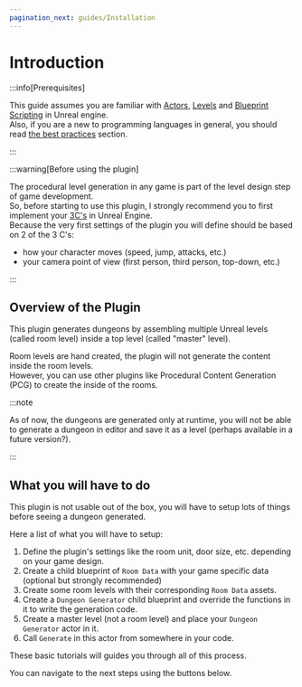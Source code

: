 ```yaml
---
pagination_next: guides/Installation
---
```


# Introduction

:::info[Prerequisites]

This guide assumes you are familiar with [Actors](https://dev.epicgames.com/documentation/en-us/unreal-engine/actors-and-geometry-in-unreal-engine), [Levels](https://dev.epicgames.com/documentation/en-us/unreal-engine/levels-in-unreal-engine) and [Blueprint Scripting](https://dev.epicgames.com/documentation/en-us/unreal-engine/blueprints-visual-scripting-in-unreal-engine)  in Unreal engine.\
Also, if you are a new to programming languages in general, you should read [the best practices](Best-Practices) section.

:::

:::warning[Before using the plugin]

The procedural level generation in any game is part of the level design step of game development.\
So, before starting to use this plugin, I strongly recommend you to first implement your [3C's](BestPractices/Workflows/3Cs.md) in Unreal Engine.\
Because the very first settings of the plugin you will define should be based on 2 of the 3 C's:

- how your character moves (speed, jump, attacks, etc.)
- your camera point of view (first person, third person, top-down, etc.)

:::

## Overview of the Plugin

This plugin generates dungeons by assembling multiple Unreal levels (called room level) inside a top level (called "master" level).

Room levels are hand created, the plugin will not generate the content inside the room levels.\
However, you can use other plugins like Procedural Content Generation (PCG) to create the inside of the rooms.

:::note

As of now, the dungeons are generated only at runtime, you will not be able to generate a dungeon in editor and save it as a level (perhaps available in a future version?).

:::

## What you will have to do

This plugin is not usable out of the box, you will have to setup lots of things before seeing a dungeon generated.

Here a list of what you will have to setup:

1. Define the plugin's settings like the room unit, door size, etc. depending on your game design.
2. Create a child blueprint of `Room Data` with your game specific data (optional but strongly recommended)
3. Create some room levels with their corresponding `Room Data` assets.
4. Create a `Dungeon Generator` child blueprint and override the functions in it to write the generation code.
5. Create a master level (not a room level) and place your `Dungeon Generator` actor in it.
6. Call `Generate` in this actor from somewhere in your code.

These basic tutorials will guides you through all of this process.

You can navigate to the next steps using the buttons below.
